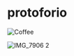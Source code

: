 # protoforio

![Coffee](https://user-images.githubusercontent.com/56320722/146451409-4ce46e8f-e7fc-433b-8a20-083676a40bfc.jpg)

![IMG_7906 2](https://user-images.githubusercontent.com/56320722/146470591-d13cb767-82ae-4488-bf13-c19beec63701.jpg)
